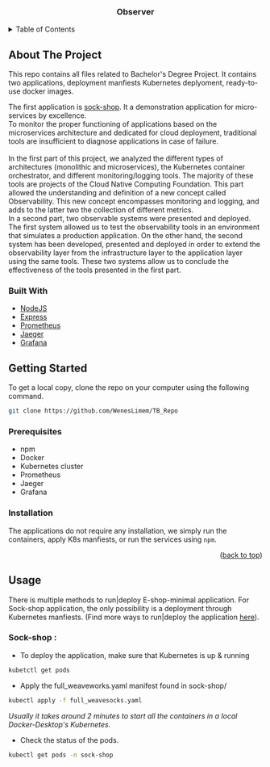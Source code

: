 <div id="top">
</div>


<!-- PROJECT LOGO -->
<br />
<div align="center">
  <a href="https://github.com/WenesLimem/TB_Repo">  </a>

<h3 align="center">Observer</h3>

</div>

<!-- TABLE OF CONTENTS -->
<details>
  <summary>Table of Contents</summary>
  <ol>
    <li>
      <a href="#about-the-project">About The Project</a>
      <ul>
        <li><a href="#built-with">Built With</a></li>
      </ul>
    </li>
    <li>
      <a href="#getting-started">Getting Started</a>
      <ul>
        <li><a href="#prerequisites">Prerequisites</a></li>
        <li><a href="#installation">Installation</a></li>
      </ul>
    </li>
    <li><a href="#usage">Usage</a></li>
    <li><a href="#license">License</a></li>
    <li><a href="#contact">Contact</a></li>
    <li><a href="#acknowledgments">Acknowledgments</a></li>
  </ol>
</details>


<!-- ABOUT THE PROJECT -->
## About The Project
This repo contains all files related to Bachelor's Degree Project. 
It contains two applications, deployment manfiests Kubernetes deplyoment, ready-to-use docker images. 

The first application is [sock-shop](https://github.com/microservices-demo). It a demonstration application for micro-services by excellence. 
</br> 
To monitor the proper functioning of applications based on the microservices architecture and dedicated for cloud deployment, traditional tools  are insufficient to diagnose applications in case of failure.  
</br>
In the first part of this project, we analyzed the different types of architectures (monolithic and microservices), the Kubernetes container orchestrator, and different monitoring/logging tools. The majority of these tools are projects of the Cloud Native Computing Foundation. This part allowed the understanding and definition of a new concept called Observability. This new concept encompasses monitoring and logging, and adds to the latter two the collection of different metrics. </br>
In a second part, two observable systems were presented and deployed. The first system allowed us to test the observability tools in an environment that simulates a production application. On the other hand, the second system has been developed, presented and deployed in order to extend the observability layer from the infrastructure layer to the application layer using the same tools. These two systems allow us to conclude the effectiveness of the tools presented in the first part. 

### Built With
* [NodeJS](https://nodejs.org/en/)
* [Express](https://expressjs.com/)
* [Prometheus](https://prometheus.io/)
* [Jaeger](https://jaegertracing.io/)
* [Grafana](https://grafana.com/)

<!-- GETTING STARTED -->
## Getting Started

To get a local copy, clone the repo on your computer using the following command. 
```sh
git clone https://github.com/WenesLimem/TB_Repo
```
    

### Prerequisites

* npm
* Docker 
* Kubernetes cluster 
* Prometheus 
* Jaeger 
* Grafana

### Installation 

The applications do not require any installation, we simply run the containers, apply K8s manfiests, or run the services using ```npm```.

<p align="right">(<a href="#top">back to top</a>)</p>



<!-- USAGE EXAMPLES -->
## Usage
There is multiple methods to run|deploy E-shop-minimal application. For Sock-shop application, the only possibility is a deployment through Kubernetes manfiests. (Find more ways to run|deploy the application [here](https://github.com/microservices-demo)).  

### Sock-shop : 
* To deploy the application, make sure that Kubernetes is up & running 
```sh
kubetctl get pods 
```
* Apply the full_weaveworks.yaml manifest found in sock-shop/ 
```sh
kubectl apply -f full_weavesocks.yaml
``` 
_Usually it takes around 2 minutes to start all the containers in a local Docker-Desktop's Kubernetes._

* Check the status of the pods. 
```sh
kubectl get pods -n sock-shop 
```



